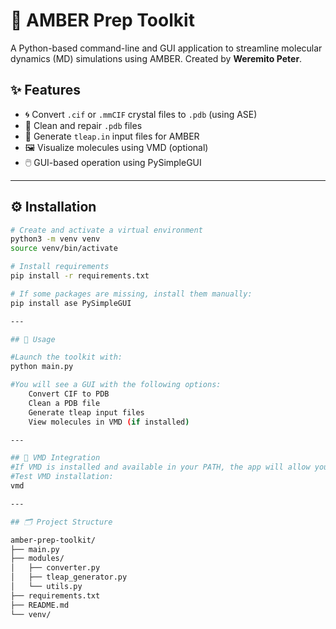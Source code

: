 # 🧪 AMBER Prep Toolkit

A Python-based command-line and GUI application to streamline molecular dynamics (MD) simulations using AMBER. Created by **Weremito Peter**.

## ✨ Features

- 🌀 Convert `.cif` or `.mmCIF` crystal files to `.pdb` (using ASE)
- 🧼 Clean and repair `.pdb` files
- 📜 Generate `tleap.in` input files for AMBER
- 🖼️ Visualize molecules using VMD (optional)
- 🖱️ GUI-based operation using PySimpleGUI

---

## ⚙️ Installation

```bash
# Create and activate a virtual environment
python3 -m venv venv
source venv/bin/activate

# Install requirements
pip install -r requirements.txt

# If some packages are missing, install them manually:
pip install ase PySimpleGUI

---

## 🚀 Usage

#Launch the toolkit with:
python main.py

#You will see a GUI with the following options:
    Convert CIF to PDB
    Clean a PDB file
    Generate tleap input files
    View molecules in VMD (if installed)

---

## 🧪 VMD Integration
#If VMD is installed and available in your PATH, the app will allow you to open .pdb files in VMD for visualization.
#Test VMD installation:
vmd

---

## 🗂️ Project Structure

amber-prep-toolkit/
├── main.py
├── modules/
│   ├── converter.py
│   ├── tleap_generator.py
│   └── utils.py
├── requirements.txt
├── README.md
└── venv/
